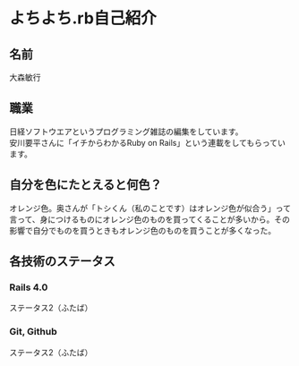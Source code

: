 # よちよち.rb自己紹介

## 名前
大森敏行

## 職業
日経ソフトウエアというプログラミング雑誌の編集をしています。  
安川要平さんに「イチからわかるRuby on Rails」という連載をしてもらっています。

## 自分を色にたとえると何色？
オレンジ色。奥さんが「トシくん（私のことです）はオレンジ色が似合う」って言って、身につけるものにオレンジ色のものを買ってくることが多いから。その影響で自分でものを買うときもオレンジ色のものを買うことが多くなった。

## 各技術のステータス
### Rails 4.0
ステータス2（ふたば）
### Git, Github
ステータス2（ふたば）